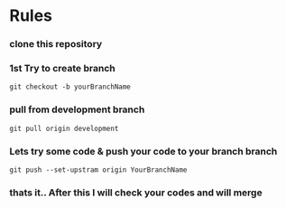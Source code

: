 # Rules
### clone this repository
### 1st Try to create branch
`git checkout -b yourBranchName` 
### pull from development branch 
`git pull origin development`
### Lets try some code & push your code to your branch branch 
`git push --set-upstram origin YourBranchName`
### thats it.. After this I will check your codes and will merge
